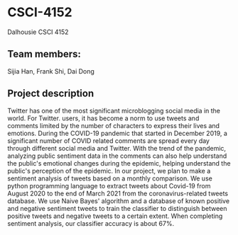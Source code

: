 # CSCI-4152
Dalhousie CSCI 4152

## Team members:

Sijia Han, Frank Shi, Dai Dong

## Project description 
Twitter has one of the most significant microblogging social media in the world. For Twitter. users, it has become a norm to use tweets and comments limited by the number of characters to express their lives and emotions. During the COVID-19 pandemic that started in December 2019, a significant number of COVID related comments are spread every day through different social media and Twitter. With the trend of the pandemic, analyzing public sentiment data in the comments can also help understand the public's emotional changes during the epidemic, helping understand the public's perception of the epidemic. In our project, we plan to make a sentiment analysis of tweets based on a monthly comparison. We use python programming language to extract tweets about Covid-19 from August 2020 to the end of March 2021 from the coronavirus-related tweets database. We use Naive Bayes' algorithm and a database of known positive and negative sentiment tweets to train the classifier to distinguish between positive tweets and negative tweets to a certain extent. When completing sentiment analysis, our classifier accuracy is about 67%.

